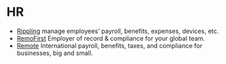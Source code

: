# HR

- [Rippling](https://www.rippling.com) manage employees’ payroll, benefits, expenses, devices, etc.
- [RemoFirst](https://www.remofirst.com) Employer of record & compliance for your global team.
- [Remote](https://remote.com) International payroll, benefits, taxes, and compliance for businesses, big and small.